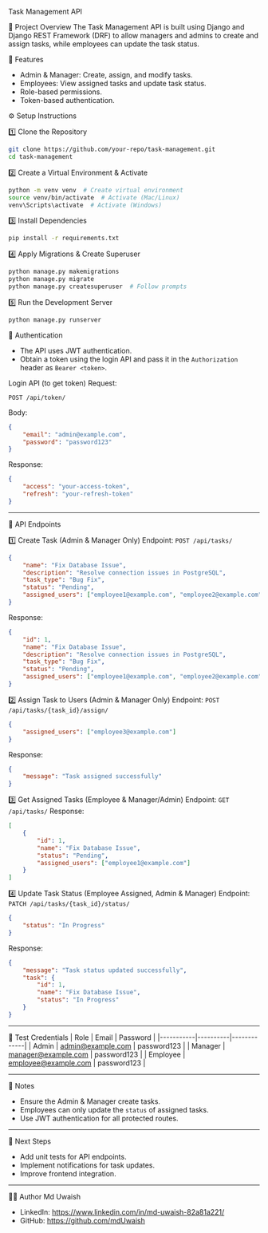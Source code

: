 Task Management API

🚀 Project Overview
The Task Management API is built using Django and Django REST Framework (DRF) to allow managers and admins to create and assign tasks, while employees can update the task status.

📌 Features
- Admin & Manager: Create, assign, and modify tasks.
- Employees: View assigned tasks and update task status.
- Role-based permissions.
- Token-based authentication.


⚙️ Setup Instructions

1️⃣ Clone the Repository
```bash
git clone https://github.com/your-repo/task-management.git
cd task-management
```

2️⃣ Create a Virtual Environment & Activate
```bash
python -m venv venv  # Create virtual environment
source venv/bin/activate  # Activate (Mac/Linux)
venv\Scripts\activate  # Activate (Windows)
```

3️⃣ Install Dependencies
```bash
pip install -r requirements.txt
```

4️⃣ Apply Migrations & Create Superuser
```bash
python manage.py makemigrations
python manage.py migrate
python manage.py createsuperuser  # Follow prompts
```

5️⃣ Run the Development Server
```bash
python manage.py runserver
```


🔑 Authentication
- The API uses JWT authentication.
- Obtain a token using the login API and pass it in the `Authorization` header as `Bearer <token>`.

Login API (to get token)
Request:
```http
POST /api/token/
```

Body:
```json
{
    "email": "admin@example.com",
    "password": "password123"
}
```

Response:
```json
{
    "access": "your-access-token",
    "refresh": "your-refresh-token"
}
```

---
📡 API Endpoints

1️⃣ Create Task (Admin & Manager Only)
Endpoint: `POST /api/tasks/`
```json
{
    "name": "Fix Database Issue",
    "description": "Resolve connection issues in PostgreSQL",
    "task_type": "Bug Fix",
    "status": "Pending",
    "assigned_users": ["employee1@example.com", "employee2@example.com"]
}
```
Response:
```json
{
    "id": 1,
    "name": "Fix Database Issue",
    "description": "Resolve connection issues in PostgreSQL",
    "task_type": "Bug Fix",
    "status": "Pending",
    "assigned_users": ["employee1@example.com", "employee2@example.com"]
}
```

2️⃣ Assign Task to Users (Admin & Manager Only)
Endpoint: `POST /api/tasks/{task_id}/assign/`
```json
{
    "assigned_users": ["employee3@example.com"]
}
```
Response:
```json
{
    "message": "Task assigned successfully"
}
```

3️⃣ Get Assigned Tasks (Employee & Manager/Admin)
Endpoint: `GET /api/tasks/`
Response:
```json
[
    {
        "id": 1,
        "name": "Fix Database Issue",
        "status": "Pending",
        "assigned_users": ["employee1@example.com"]
    }
]
```

4️⃣ Update Task Status (Employee Assigned, Admin & Manager)
Endpoint: `PATCH /api/tasks/{task_id}/status/`
```json
{
    "status": "In Progress"
}
```
Response:
```json
{
    "message": "Task status updated successfully",
    "task": {
        "id": 1,
        "name": "Fix Database Issue",
        "status": "In Progress"
    }
}
```

---
🔑 Test Credentials
| Role | Email | Password |
|-----------|----------|-------------|
| Admin | admin@example.com | password123 |
| Manager | manager@example.com | password123 |
| Employee | employee@example.com | password123 |

---
📌 Notes
- Ensure the Admin & Manager create tasks.
- Employees can only update the `status` of assigned tasks.
- Use JWT authentication for all protected routes.

---
🚀 Next Steps
- Add unit tests for API endpoints.
- Implement notifications for task updates.
- Improve frontend integration.

---
👨‍💻 Author
Md Uwaish
- LinkedIn: https://www.linkedin.com/in/md-uwaish-82a81a221/
- GitHub: https://github.com/mdUwaish

